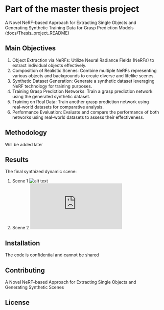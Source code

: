 # Part of the master thesis project

A Novel NeRF-based Approach for Extracting Single Objects and Generating Synthetic Training Data for Grasp Prediction Models 
(docs/Thesis_project_README)

## Main Objectives

  1. Object Extraction via NeRFs: Utilize Neural Radiance Fields (NeRFs) to extract individual objects effectively.
  2. Composition of Realistic Scenes: Combine multiple NeRFs representing various objects and backgrounds to create diverse and lifelike scenes.
  3. Synthetic Dataset Generation: Generate a synthetic dataset leveraging NeRF technology for training purposes.
  4. Training Grasp Prediction Networks: Train a grasp prediction network using the generated synthetic dataset.
  5. Training on Real Data: Train another grasp prediction network using real-world datasets for comparative analysis.
  6. Performance Evaluation: Evaluate and compare the performance of both networks using real-world datasets to assess their effectiveness.

## Methodology
Will be added later

## Results
The final synthized dynamic scene:
1. Scene 1
  ![alt text](https://github.com/anasmobasher/NeRF_Novel_Scene_Synthesis/blob/main/docs/pics/scene1.gif?raw=true)
2. Scene 2
  ![alt text](https://github.com/anasmobasher/NeRF_Novel_Scene_Synthesis/blob/main/docs/pics/scene2.mp4s?raw=true)

## Installation
The code is confidential and cannot be shared

## Contributing
A Novel NeRF-based Approach for Extracting Single Objects and Generating Synthetic Scenes  

## License
